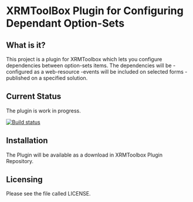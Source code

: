 # XRMToolBox Plugin for Configuring Dependant Option-Sets

 What is it?
-----------

This project is a plugin for XRMToolbox which lets you configure dependencies between option-sets items. The dependencies will be 
-configured as a web-resource
-events will be included on selected forms
-published on a specified solution. 

Current Status
-----------

The plugin is work in progress. 

[![Build status](https://ci.appveyor.com/api/projects/status/p5fk4sw7xuw9lqm8/branch/master?svg=true&passingText=master%20-%20OK&failingText=master-Failed)](https://ci.appveyor.com/project/ghdalal/xrmdependantoptionsets/branch/master)

Installation
-----------

The Plugin will be available as a download in XRMToolbox Plugin Repository. 

Licensing
---------
Please see the file called LICENSE.
